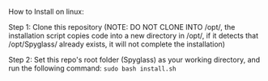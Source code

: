 How to Install on linux:

Step 1: Clone this repository (NOTE: DO NOT CLONE INTO /opt/, the installation script copies code into a new directory in /opt/, if it detects that /opt/Spyglass/ already exists, it will not complete the installation)

Step 2: Set this repo's root folder (Spyglass) as your working directory, and run the following command:
`sudo bash install.sh`

